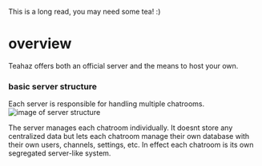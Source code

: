 This is a long read, you may need some tea!  :)

# overview
Teahaz offers both an official server and the means to host your own.


### basic server structure
Each server is responsible for handling multiple chatrooms.
![image of server structure](/images/single_server_base_nice.png)

The server manages each chatroom individually. It doesnt store any centralized data but lets each chatroom manage their own database with their own users, channels, settings, etc. In effect each chatroom is its own segregated server-like system.


